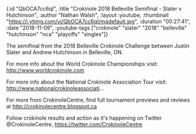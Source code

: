 {:id "QbOCA7cc6qI",
 :title "Crokinole 2018 Belleville Semifinal - Slater v Hutchinson",
 :author "Nathan Walsh",
 :layout :youtube,
 :thumbnail "https://i.ytimg.com/vi/QbOCA7cc6qI/mqdefault.jpg",
 :duration "00:27:41",
 :date "2018-11-09",
 :youtube-tags
 ["crokinole"
  "slater"
  "2018"
  "belleville"
  "hutchinson"
  "nca"
  "playoffs"
  "singles"]}


The semifinal from the 2018 Belleville Crokinole Challenge between Justin Slater and Andrew Hutchinson in Belleville, ON.

For more info about the World Crokinole Championships visit: http://www.worldcrokinole.com

For more info about the National Crokinole Association Tour visit: http://www.nationalcrokinoleassociati...

For more from CrokinoleCentre, find full tournament previews and reviews at http://crokinolecentre.blogspot.ca

Follow crokinole results and action as it's happening on Twitter @CrokinoleCentre, https://twitter.com/CrokinoleCentre
